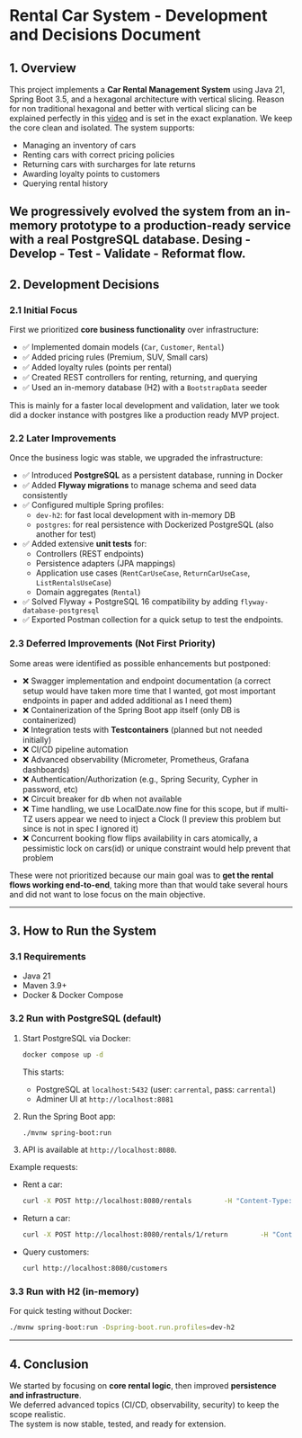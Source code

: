 # Rental Car System - Development and Decisions Document

## 1. Overview
This project implements a **Car Rental Management System** using Java 21, Spring Boot 3.5, and a hexagonal architecture with vertical slicing.
Reason for non traditional hexagonal and better with vertical slicing can be explained perfectly in this [video](https://youtu.be/eNFAJbWCSww?si=ClUQotR_oaYyJrt5&t=131) and is set in the exact explanation.
We keep the core clean and isolated.
The system supports:
- Managing an inventory of cars
- Renting cars with correct pricing policies
- Returning cars with surcharges for late returns
- Awarding loyalty points to customers
- Querying rental history

We progressively evolved the system from an in-memory prototype to a production-ready service with a real PostgreSQL database.
Desing - Develop - Test - Validate - Reformat flow.
---

## 2. Development Decisions

### 2.1 Initial Focus
First we prioritized **core business functionality** over infrastructure:
- ✅ Implemented domain models (`Car`, `Customer`, `Rental`)
- ✅ Added pricing rules (Premium, SUV, Small cars)
- ✅ Added loyalty rules (points per rental)
- ✅ Created REST controllers for renting, returning, and querying
- ✅ Used an in-memory database (H2) with a `BootstrapData` seeder

This is mainly for a faster local development and validation, later we took did a docker instance with postgres like a production ready MVP project.

### 2.2 Later Improvements
Once the business logic was stable, we upgraded the infrastructure:
- ✅ Introduced **PostgreSQL** as a persistent database, running in Docker
- ✅ Added **Flyway migrations** to manage schema and seed data consistently
- ✅ Configured multiple Spring profiles:
  - `dev-h2`: for fast local development with in-memory DB
  - `postgres`: for real persistence with Dockerized PostgreSQL (also another for test)
- ✅ Added extensive **unit tests** for:
  - Controllers (REST endpoints)
  - Persistence adapters (JPA mappings)
  - Application use cases (`RentCarUseCase`, `ReturnCarUseCase`, `ListRentalsUseCase`)
  - Domain aggregates (`Rental`)
- ✅ Solved Flyway + PostgreSQL 16 compatibility by adding `flyway-database-postgresql`
- ✅ Exported Postman collection for a quick setup to test the endpoints.

### 2.3 Deferred Improvements (Not First Priority)
Some areas were identified as possible enhancements but postponed:
- ❌ Swagger implementation and endpoint documentation (a correct setup would have taken more time that I wanted, got most important endpoints in paper and added additional as I need them)
- ❌ Containerization of the Spring Boot app itself (only DB is containerized)
- ❌ Integration tests with **Testcontainers** (planned but not needed initially)
- ❌ CI/CD pipeline automation
- ❌ Advanced observability (Micrometer, Prometheus, Grafana dashboards)
- ❌ Authentication/Authorization (e.g., Spring Security, Cypher in password, etc)
- ❌ Circuit breaker for db when not available
- ❌ Time handling, we use LocalDate.now fine for this scope, but if multi-TZ users appear we need to inject a Clock (I preview this problem but since is not in spec I ignored it)
- ❌ Concurrent booking flow flips availability in cars atomically, a pessimistic lock on cars(id) or unique constraint would help prevent that problem

These were not prioritized because our main goal was to **get the rental flows working end-to-end**, taking more than that would take several hours and did not want to lose focus on the main objective.

---

## 3. How to Run the System

### 3.1 Requirements
- Java 21
- Maven 3.9+
- Docker & Docker Compose

### 3.2 Run with PostgreSQL (default)
1. Start PostgreSQL via Docker:
   ```bash
   docker compose up -d
   ```
   This starts:
   - PostgreSQL at `localhost:5432` (user: `carrental`, pass: `carrental`)
   - Adminer UI at `http://localhost:8081`

2. Run the Spring Boot app:
   ```bash
   ./mvnw spring-boot:run
   ```

3. API is available at `http://localhost:8080`.

Example requests:
- Rent a car:
  ```bash
  curl -X POST http://localhost:8080/rentals        -H "Content-Type: application/json"        -d '{"customerId":1,"carId":4,"days":9}'
  ```
- Return a car:
  ```bash
  curl -X POST http://localhost:8080/rentals/1/return        -H "Content-Type: application/json"        -d '{"actualReturnDate":"2025-09-18"}'
  ```
- Query customers:
  ```bash
  curl http://localhost:8080/customers
  ```

### 3.3 Run with H2 (in-memory)
For quick testing without Docker:
```bash
./mvnw spring-boot:run -Dspring-boot.run.profiles=dev-h2
```

---

## 4. Conclusion
We started by focusing on **core rental logic**, then improved **persistence and infrastructure**.  
We deferred advanced topics (CI/CD, observability, security) to keep the scope realistic.  
The system is now stable, tested, and ready for extension.
